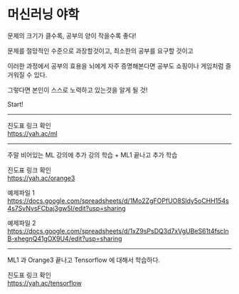 머신러닝 야학
=

문제의 크기가 클수록, 공부의 양이 작을수록 좋다!  

문제를 절망적인 수준으로 과장할것이고, 최소한의 공부를 요구할 것이고  

이러한 과정에서 공부의 효용을 뇌에게 자주 증명해본다면 공부도 쇼핑이나 게임처럼 즐거워질 수 있다. 

그렇다면 본인이 스스로 노력하고 있는것을 알게 될 것!

Start!

***

진도표 링크 확인  
https://yah.ac/ml

***

주말 비어있는 ML 강의에 추가 강의 학습 + ML1 끝나고 추가 학습

진도표 링크 확인  
https://yah.ac/orange3  

예제파일 1
https://docs.google.com/spreadsheets/d/1Mo2ZgFOPfUO8Sldy5oCHH154s4s7SvNvsFCbaj3gw5I/edit?usp=sharing  

예제파일 2
https://docs.google.com/spreadsheets/d/1xZ9sPsDQ3d7xVgUBeS61t4fsclnB-xhegnQ41gOX9U4/edit?usp=sharing

***

ML1 과 Orange3 끝나고 Tensorflow 에 대해서 학습하다.   

진도표 링크 확인  
https://yah.ac/tensorflow